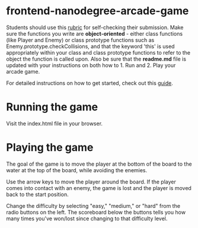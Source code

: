 frontend-nanodegree-arcade-game
===============================

Students should use this [rubric](https://review.udacity.com/#!/projects/2696458597/rubric) for self-checking their submission. Make sure the functions you write are **object-oriented** - either class functions (like Player and Enemy) or class prototype functions such as Enemy.prototype.checkCollisions, and that the keyword 'this' is used appropriately within your class and class prototype functions to refer to the object the function is called upon. Also be sure that the **readme.md** file is updated with your instructions on both how to 1. Run and 2. Play your arcade game.

For detailed instructions on how to get started, check out this [guide](https://docs.google.com/document/d/1v01aScPjSWCCWQLIpFqvg3-vXLH2e8_SZQKC8jNO0Dc/pub?embedded=true).

Running the game
================
Visit the index.html file in your browser.

Playing the game
================
The goal of the game is to move the player at the bottom of the board to the
water at the top of the board, while avoiding the enemies.

Use the arrow keys to move the player around the board.  If the player comes
into contact with an enemy, the game is lost and the player is moved back to the
start position.

Change the difficulty by selecting "easy," "medium," or "hard" from the radio 
buttons on the left.  The scoreboard below the buttons tells you how many times 
you've won/lost since changing to that difficulty level.
